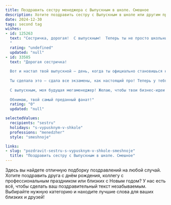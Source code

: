 ```yaml
---
title: Поздравить сестру менеджера с Выпускным в школе. Смешное
description: Хотите поздравить сестру с Выпускным в школе или другим праздником? Наш ИИ создаст незабываемое поздравление, а вы обязательно выделитесь среди других.  
date: 2024-12-30
tags: second tag
wishes:
- id: 125263
  text: "Сестричка, дорогая!  С выпускным!  Теперь ты не просто школьница, а менеджер –  человек, способный организовать хоть армагеддон, хоть семейный ужин на 100 человек!  Пусть твоя карьера будет взлётной, как ракета,  а зарплата — космической!  Главное,  не забудь,  кто тебя всему этому научил (шутка, конечно… или нет?).  Поздравляю!
  "
  rating: "undefined"
  updated: "null"
- id: 33585
  text: "Дорогая сестричка!
  
  Вот и настал твой выпускной — день, когда ты официально становишься не просто школьницей, а настоящим менеджером собственного будущего! Поздравляю тебя с этим замечательным событием! Помни, что теперь ты можешь планировать не только задачи на день, но и свои призовые поездки в магазин за мороженым!
  
  Ты сделала это — сдала все экзамены, как настоящий про! Теперь у тебя в руках не только аттестат, но и бесценный опыт в общении с учителями и секретах, как отвлечься от домашних заданий! Будь уверена, твоя карьера менеджера начнётся сразу после того, как ты научишься управлять не только проектами, но и нашу домашнюю кошку!
  
  С выпускным, моя будущая мегаменеджер! Желаю, чтобы твои бизнес-идеи были настолько успешными, что даже Дедушка Мороз вне очереди позвонил бы тебе за советом! Успехов тебе на новом пути, смеха и радости по жизни, и пусть твои лучшие идеи всегда грозят наморозить мороженое — но не твою окончательную сумму в банке!
  
  Обнимаю, твой самый преданный фанат!"
  rating: "0"
  updated: "null"

selectedValues:
  recipients: "sestru"
  holidays: "s-vypusknym-v-shkole"
  professions: "menedzher"
  style: "smeshnoje"

links:
- slug: "pozdravit-sestru-s-vypusknym-v-shkole-smeshnoje"
  title: "Поздравить сестру с Выпускным в школе. Смешное"
---
```


Здесь вы найдете отличную подборку поздравлений на любой случай. 
Хотите поздравить друга с днём рождения, коллегу с профессиональным праздником или близких с Новым годом? У нас есть всё, чтобы сделать ваш поздравительный текст незабываемым. Выбирайте нужную категорию и находите лучшие слова для ваших близких и друзей!
